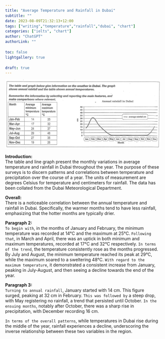 ```yaml
---
title: "Average Temperature and Rainfall in Dubai"
subtitle: ""
date: 2023-08-09T21:32:13+12:00
tags: ["writing","temperature","rainfall","dubai", "chart"]
categories: ["ielts", "chart"]
author: "ChatGPT"
authorLink: ""

toc: false
lightgallery: true

draft: true
---
```


![Chart](ielts-chart-dubai.png "Average Temperature and Rainfall in Dubai")

**Introduction:**   
The table and line graph present the monthly variations in average temperature and rainfall in Dubai throughout the year. The purpose of these surveys is to discern patterns and correlations between temperature and precipitation over the course of a year. The units of measurement are degrees Celsius for temperature and centimeters for rainfall. The data has been collated from the Dubai Meteorological Department.

**Overall:**    
There is a noticeable correlation between the annual temperature and rainfall in Dubai. Specifically, the warmer months tend to have less rainfall, emphasizing that the hotter months are typically drier.

**Paragraph 2:**    
`To begin with`, in the months of January and February, the minimum temperature was recorded at 14°C and the maximum at 25°C. `Following that`, in March and April, there was an uptick in both minimum and maximum temperatures, recorded at 17°C and 32°C respectively. `In terms of the trend`, the temperature consistently rose as the months progressed. By July and August, the minimum temperature reached its peak at 29°C, while the maximum soared to a sweltering 48°C. `With regard to the maximum temperature`, it demonstrated a consistent increase from January, peaking in July-August, and then seeing a decline towards the end of the year.

**Paragraph 3:**    
`Turning to annual rainfall`, January started with 14 cm. This figure surged, peaking at 32 cm in February. `This was followed by` a steep drop, with May registering no rainfall, a trend that persisted until October. `In the ensuing months`, notably after October, there was a sharp rise in precipitation, with December recording 16 cm.

`In terms of the overall patterns`, while temperatures in Dubai rise during the middle of the year, rainfall experiences a decline, underscoring the inverse relationship between these two variables in the region.